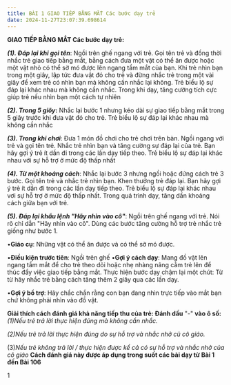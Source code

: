 ```yaml
---
title: BÀI 1 GIAO TIẾP BẰNG MẮT Các bước dạy trẻ
date: 2024-11-27T23:07:39.698614
---
```


**GIAO TIẾP BẰNG MẮT Các bước dạy trẻ:**

***(1). Đáp lại khi gọi tên***: Ngồi trên ghế ngang với trẻ. Gọi tên
trẻ và đồng thời nhắc trẻ giao tiếp bằng mắt, bằng cách đưa một vật có
thể ăn được hoặc một vật nhỏ có thể sờ mó được lên ngang tầm mắt của
bạn. Khi trẻ nhìn bạn trong một giây, lập tức đưa vật đó cho trẻ và
đừng nhắc trẻ trong một vài giây để xem trẻ có nhìn bạn mà không cần
nhắc lại không. Trẻ biểu lộ sự đáp lại khác nhau mà không cần nhắc.
Trong khi dạy, tăng cường tích cực giúp trẻ nếu nhìn bạn một cách tự
nhiên

***(2). Trong 5 giõy*:** Nhắc lại bước 1 nhưng kéo dài sự giao tiếp
bằng mắt trong 5 giây trước khi đưa vật đó cho trẻ. Trẻ biểu lộ sự đáp
lại khác nhau mà không cần nhắc

***(3). Trong khi chơi***: Đưa 1 món đồ chơi cho trẻ chơi trên bàn.
Ngồi ngang với trẻ và gọi tên trẻ. Nhắc trẻ nhìn bạn và tăng cường sự
đáp lại của trẻ. Bạn hãy gợi ý trẻ ít dần đi trong các lần dạy tiếp
theo. Trẻ biểu lộ sự đáp lại khác nhau với sự hỗ trợ ở mức độ thấp
nhất

***(4). Từ một khoảng cách***: Nhắc lại bước 3 nhưng ngồi hoặc đứng
cách trẻ 3 bước. Gọi tên trẻ và nhắc trẻ nhìn bạn. Khen thưởng trẻ đáp
lại. Bạn hãy gợi ý trẻ ít dần đi trong các lần dạy tiếp theo. Trẻ biểu
lộ sự đáp lại khác nhau vơi sự hỗ trợ ở mức độ thấp nhất. Trong quá
trình dạy, tăng dần khoảng cách giữa bạn với trẻ.

***(5). Đáp lại khẩu lệnh "Hãy nhìn vào cô"***: Ngồi trên ghế ngang
với trẻ. Nói rõ chỉ dẫn "Hãy nhìn vào cô". Dùng các bước tăng cường hỗ
trợ trẻ nhắc trẻ giống như bước 1.

•**Giáo cụ**: Những vật có thể ăn được và có thể sờ mó được.

•**Điều kiện trước tiên**: Ngồi trên ghế
•**Gợi ý cách dạy**: Mang đồ vật lên ngang tầm mắt để cho trẻ theo dõi
hoặc nhẹ nhàng nâng cằm trẻ lên để thúc đẩy việc giao tiếp bằng mắt.
Thực hiện bước dạy chậm lại một chút: Từ từ hãy nhắc trẻ bằng cách
tăng thêm 2 giây qua các lần dạy.

•**Gợi ý bổ trợ**: Hãy chắc chắn rằng con bạn đang nhìn trực tiếp vào
mắt bạn chứ không phải nhìn vào đồ vật.

**Giải thích cách đánh giá khả năng tiếp thu của trẻ: Đánh dấu** "-"
**vào ô số:** *(1)Nếu trẻ trả lời thực hiện đúng mà không cần nhắc.*

*(2)Nếu trẻ trả lời thực hiện đúng do sự hỗ trợ và nhắc nhở củ cô
giáo.*

(3)*Nếu trẻ không trả lời / thực hiện được kể cả có sự hỗ trợ và nhắc
nhở của cô giáo* **Cách đánh giá này được áp dụng trong suốt các bài
dạy từ Bài 1 đến Bài 106**

1

